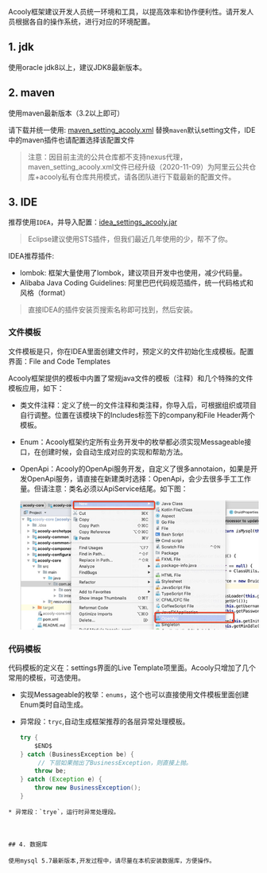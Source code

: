 <!-- title: 开发环境  -->
<!-- type: core -->
<!-- author: zhangpu -->
<!-- date: 2019-04-30 -->

Acooly框架建议开发人员统一环境和工具，以提高效率和协作便利性。请开发人员根据各自的操作系统，进行对应的环境配置。

## 1. jdk

使用oracle jdk8以上，建议JDK8最新版本。

## 2. maven

使用maven最新版本（3.2以上即可）

请下载并统一使用: [maven\_setting\_acooly.xml](res/maven/maven-settings-acooly.xml) 替换`maven`默认setting文件，IDE中的maven插件也请配置选择该配置文件

>注意：因目前主流的公共仓库都不支持nexus代理，maven\_setting\_acooly.xml文件已经升级（2020-11-09）为阿里云公共仓库+acooly私有仓库共用模式，请各团队进行下载最新的配置文件。

## 3. IDE

推荐使用`IDEA`，并导入配置：[idea\_settings\_acooly.jar](res/ide/idea/idea_settings_acooly.jar)

>Eclipse建议使用STS插件，但我们最近几年使用的少，帮不了你。

IDEA推荐插件:

* lombok: 框架大量使用了lombok，建议项目开发中也使用，减少代码量。
* Alibaba Java Coding Guidelines: 阿里巴巴代码规范插件，统一代码格式和风格（format）

>直接IDEA的插件安装页搜索名称即可找到，然后安装。

### 文件模板

文件模板是只，你在IDEA里面创建文件时，预定义的文件初始化生成模板。配置界面：File and Code Templates

Acooly框架提供的模板中内置了常规java文件的模板（注释）和几个特殊的文件模板应用，如下：

* 类文件注释：定义了统一的文件注释和类注释，你导入后，可根据组织或项目自行调整。位置在该模块下的Includes标签下的company和File Header两个模板。
* Enum：Acooly框架约定所有业务开发中的枚举都必须实现Messageable接口，在创建时候，会自动生成对应的实现和帮助方法。
* OpenApi：Acooly的OpenApi服务开发，自定义了很多annotaion，如果是开发OpenApi服务，请直接在新建类时选择：OpenApi，会少去很多手工工作量。但请注意：类名必须以ApiService结尾。如下图：

	![](res/pic/env_new_openapi.jpg)


### 代码模板

代码模板的定义在：settings界面的Live Template项里面。Acooly只增加了几个常用的模板，可选使用。

* 实现Messageable的枚举：`enums`，这个也可以直接使用文件模板里面创建Enum类时自动生成。
* 异常段：`tryc`,自动生成框架推荐的各层异常处理模板。

	```java
	try {
	    $END$
	} catch (BusinessException be) {
		 // 下层如果抛出了BusinessException，则直接上抛。
	    throw be;
	} catch (Exception e) {
	    throw new BusinessException();
	}
```
* 异常段：`trye`，运行时异常处理段。



## 4. 数据库

使用mysql 5.7最新版本,开发过程中，请尽量在本机安装数据库，方便操作。

